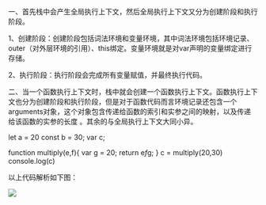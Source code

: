 一、首先栈中会产生全局执行上下文，然后全局执行上下文又分为创建阶段和执行阶段。

1、创建阶段：创建阶段包括词法环境和变量环境，其中词法环境包括环境记录、outer（对外层环境的引用）、this绑定。变量环境就是对var声明的变量绑定进行存储。

2、执行阶段：执行阶段会完成所有变量赋值，并最终执行代码。

二、当一个函数执行上下文时，栈中就会创建一个函数执行上下文。函数执行上下文也分为创建阶段和执行阶段，但是对于函数代码而言环境记录还包含一个arguments对象，这个对象包含传递给函数的索引和实参之间的映射，以及传递给该函数的实参的长度  。其余的与全局执行上下文大同小异。



let a = 20
const b = 30;
var c;

function multiply(e,f){
    var g = 20;
    return e*f*g;
}
c = multiply(20,30)
console.log(c)

以上代码解析如下图：

![](C:\Users\ASUS\Desktop\17_蒋毅.jpg)